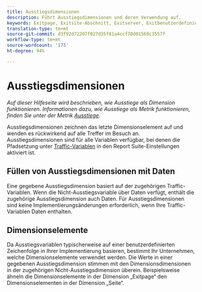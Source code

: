 ```yaml
---
title: Ausstiegsdimensionen
description: Führt Ausstiegsdimensionen und deren Verwendung auf.
keywords: Exitpage, Exitsite-Abschnitt, Exitserver, Exitbenutzerdefinierter Insight
translation-type: tm+mt
source-git-commit: d3f92d72207f027d35f81a4ccf70d01569c3557f
workflow-type: tm+mt
source-wordcount: '173'
ht-degree: 94%

---
```



# Ausstiegsdimensionen

*Auf dieser Hilfeseite wird beschrieben, wie Ausstiege als Dimension funktionieren. Informationen dazu, wie Ausstiege als Metrik funktionieren, finden Sie unter der Metrik [Ausstiege](../metrics/exits.md).*

Ausstiegsdimensionen zeichnen das letzte Dimensionselement auf und wenden es rückwirkend auf alle Treffer im Besuch an. Ausstiegsdimensionen sind für alle Variablen verfügbar, bei denen die Pfadsetzung unter [Traffic-Variablen](/help/admin/admin/c-traffic-variables/traffic-var.md) in den Report Suite-Einstellungen aktiviert ist.

## Füllen von Ausstiegsdimensionen mit Daten

Eine gegebene Ausstiegsdimension basiert auf der zugehörigen Traffic-Variablen. Wenn die Nicht-Ausstiegsvariable über Daten verfügt, enthält die zugehörige Ausstiegsdimension auch Daten. Für Ausstiegsdimensionen sind keine Implementierungsänderungen erforderlich, wenn Ihre Traffic-Variablen Daten enthalten.

## Dimensionselemente

Da Ausstiegsvariablen typischerweise auf einer benutzerdefinierten Zeichenfolge in Ihrer Implementierung basieren, bestimmt Ihr Unternehmen, welche Dimensionselemente verwendet werden. Die Werte in einer gegebenen Ausstiegsdimension stimmen mit den Dimensionsdimensionen in der zugehörigen Nicht-Ausstiegsdimension überein. Beispielsweise ähneln die Dimensionselemente in der Dimension „Exitpage“ den Dimensionselementen in der Dimension „Seite“.
